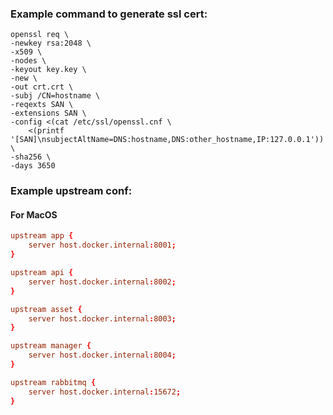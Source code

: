 ### Example command to generate ssl cert:

```
openssl req \
-newkey rsa:2048 \
-x509 \
-nodes \
-keyout key.key \
-new \
-out crt.crt \
-subj /CN=hostname \
-reqexts SAN \
-extensions SAN \
-config <(cat /etc/ssl/openssl.cnf \
    <(printf '[SAN]\nsubjectAltName=DNS:hostname,DNS:other_hostname,IP:127.0.0.1')) \
-sha256 \
-days 3650
```

### Example upstream conf:

#### For MacOS
```conf
upstream app {
    server host.docker.internal:8001;
}

upstream api {
    server host.docker.internal:8002;
}

upstream asset {
    server host.docker.internal:8003;
}

upstream manager {
    server host.docker.internal:8004;
}

upstream rabbitmq {
    server host.docker.internal:15672;
}
```
